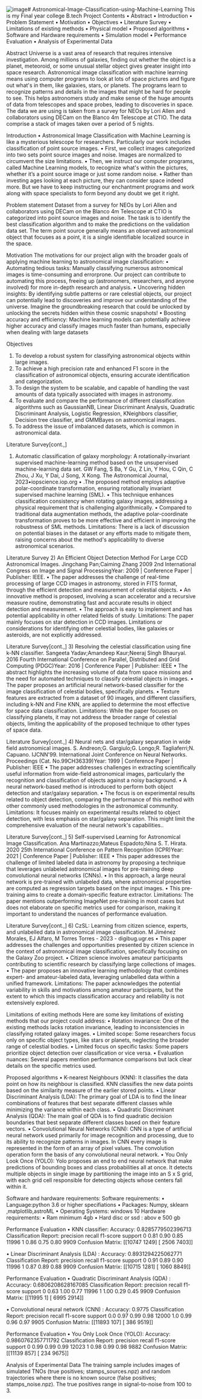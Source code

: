 ![image](https://github.com/siva-ganesh-guduru/Astronomical-Image-Classification-using-Machine-Learning/assets/85402457/db4f51e2-2988-4ffe-9002-1a6d5d0e3052)# Astronomical-Image-Classification-using-Machine-Learning
This  is my Final year college B.tech Project
Contents • Abstract • Introduction • Problem Statement • Motivation • Objectives • Literature Survey • Limitations of existing methods • Physical model • Proposed algorithms • Software and Hardware requirements • Simulation model • Performance Evaluation • Analysis of Experimental Data

Abstract
Universe is a vast area of research that requires intensive investigation. Among millions of galaxies, finding out
whether the object is a planet, meteoroid, or some unusual stellar object gives greater insight into space research.
Astronomical image classification with machine learning means using computer programs to look at lots of
space pictures and figure out what's in them, like galaxies, stars, or planets. The programs learn to recognize
patterns and details in the images that might be hard for people to see. This helps astronomers study and make
sense of the huge amounts of data from telescopes and space probes, leading to discoveries in space. The data
we are using is taken from a survey for NEOs by Lori Allen and collaborators using DECam on the Blanco 4m
Telescope at CTIO. The data comprise a stack of images taken over a period of 5 nights.

Introduction
• Astronomical Image Classification with Machine Learning is like a mysterious telescope for researchers.
Particularly our work includes classification of point source images.
• First, we collect images categorized into two sets point source images and noise. Images are normalized to
circumvent the size limitations.
• Then, we instruct our computer programs, called Machine Learning models, to recognize what's within the
pictures, whether it’s a point source image or just some random noise.
• Rather than investing ages looking at each picture, they can consider space indeed more. But we have to keep
instructing our enchantment programs and work along with space specialists to form beyond any doubt we get
it right.

Problem statement
Dataset from a survey for NEOs by Lori Allen and collaborators using DECam on the Blanco 4m Telescope at
CTIO is categorized into point source images and noise. The task is to identify the best classification algorithm
and to make the predictions on the validation data set. The term point source generally means an observed
astronomical object that focuses as a point, it is a single identifiable localized source in the space.

Motivation
The motivations for our project align with the broader goals of applying machine learning to astronomical image
classification:
• Automating tedious tasks: Manually classifying numerous astronomical images is time-consuming and errorprone. Our project can contribute to automating this process, freeing up (astronomers, researchers, and anyone
involved) for more in-depth research and analysis.
• Uncovering hidden insights: By identifying subtle patterns or rare celestial objects, our project can potentially lead
to discoveries and improve our understanding of the universe. Imagine the groundbreaking research that could be
unlocked by unlocking the secrets hidden within these cosmic snapshots!
• Boosting accuracy and efficiency: Machine learning models can potentially achieve higher accuracy and
classify images much faster than humans, especially when dealing with large datasets

Objectives
1. To develop a robust system for classifying astronomical objects within large images.
2. To achieve a high precision rate and enhanced F1 score in the classification of astronomical objects, ensuring
accurate identification and categorization.
3. To design the system to be scalable, and capable of handling the vast amounts of data typically associated
with images in astronomy.
4. To evaluate and compare the performance of different classification algorithms such as GaussianNB,
Linear Discriminant Analysis, Quadratic Discriminant Analysis, Logistic Regression, KNeighbors
classifier, Decision tree classifier, and GMMBayes on astronomical images.
5. To address the issue of imbalanced datasets, which is common in astronomical data.

Literature Survey[cont.,]
1) Automatic classification of galaxy morphology: A rotationally-invariant supervised machine-learning
method based on the unsupervised machine-learning data set. GW Fang, S Ba, Y Gu, Z Lin, Y Hou, C
Qin, C Zhou, J Xu, Y Dai, J Song, X Kong. The Astronomical Journal, 2023•iopscience.iop.org
• .The proposed method employs adaptive polar-coordinate transformation, ensuring rotationally invariant
supervised machine learning (SML).
• This technique enhances classification consistency when rotating galaxy images, addressing a physical
requirement that is challenging algorithmically.
• Compared to traditional data augmentation methods, the adaptive polar-coordinate transformation proves to
be more effective and efficient in improving the robustness of SML methods.
Limitations: There is a lack of discussion on potential biases in the dataset or any efforts made to mitigate them,
raising concerns about the method's applicability to diverse astronomical scenarios.

Literature Survey
2) An Efficient Object Detection Method For Large CCD Astronomical Images. Jingchang Pan;Caiming
Zhang 2009 2nd International Congress on Image and Signal ProcessingYear: 2009 | Conference Paper |
Publisher: IEEE.
• The paper addresses the challenge of real-time processing of large CCD images in astronomy, stored in FITS
format, through the efficient detection and measurement of celestial objects.
• An innovative method is proposed, involving a scan accelerator and a recursive measure routine,
demonstrating fast and accurate results in object detection and measurement.
• The approach is easy to implement and has potential applicability in other related fields of study.
Limitations: The paper mainly focuses on star detection in CCD images. Limitations or considerations for
identifying other celestial bodies, like galaxies or asteroids, are not explicitly addressed.

Literature Survey[cont.,]
3) Resolving the celestial classification using fine k-NN classifier. Sangeeta Yadav;Amandeep Kaur;Neeraj
Singh Bhauryal. 2016 Fourth International Conference on Parallel, Distributed and Grid Computing
(PDGC)Year: 2016 | Conference Paper | Publisher: IEEE
• The abstract highlights the increasing volume of data from space missions and the need for automated
techniques to classify celestial objects in images.
• The paper proposes an artificial neural network-based classifier for the image classification of celestial
bodies, specifically planets.
• Texture features are extracted from a dataset of 90 images, and different classifiers, including k-NN and Fine
KNN, are applied to determine the most effective for space data classification.
Limitations: While the paper focuses on classifying planets, it may not address the broader range of celestial
objects, limiting the applicability of the proposed technique to other types of space data.

Literature Survey[cont.,]
4) Neural nets and star/galaxy separation in wide field astronomical images. S. Andreon;G. Gargiulo;G.
Longo;R. Tagliaferri;N. Capuano. IJCNN'99. International Joint Conference on Neural Networks.
Proceedings (Cat. No.99CH36339)Year: 1999 | Conference Paper | Publisher: IEEE
• The paper addresses challenges in extracting scientifically useful information from wide-field astronomical
images, particularly the recognition and classification of objects against a noisy background.
• A neural network-based method is introduced to perform both object detection and star/galaxy separation.
• The focus is on experimental results related to object detection, comparing the performance of this method
with other commonly used methodologies in the astronomical community.
Limitations: It focuses mainly on experimental results related to object detection, with less emphasis on
star/galaxy separation. This might limit the comprehensive evaluation of the neural network's capabilities..

Literature Survey[cont.,]
5) Self-supervised Learning for Astronomical Image Classification. Ana Martinazzo;Mateus
Espadoto;Nina S. T. Hirata. 2020 25th International Conference on Pattern Recognition
(ICPR)Year: 2021 | Conference Paper | Publisher: IEEE
• This paper addresses the challenge of limited labeled data in astronomy by proposing a technique that
leverages unlabeled astronomical images for pre-training deep convolutional neural networks (CNNs).
• In this approach, a large neural network is pre-trained with unlabeled data, where astronomical
properties are computed as regression targets based on the input images.
• This pre-training aims to create a domain-specific feature extractor.
Limitations: The paper mentions outperforming ImageNet pre-training in most cases but does not elaborate
on specific metrics used for comparison, making it important to understand the nuances of performance
evaluation.

Literature Survey[cont.,]
6) CzSL: Learning from citizen science, experts, and unlabelled data in astronomical image classification.
M Jiménez Morales, EJ Alfaro, M Torres Torres - 2023 - digibug.ugr.es
• This paper addresses the challenges and opportunities presented by citizen science in the context of
astronomical image classification, specifically focusing on the Galaxy Zoo project.
• Citizen science involves amateur participants contributing to scientific research by classifying large
collections of images.
• The paper proposes an innovative learning methodology that combines expert- and amateur-labeled data,
leveraging unlabelled data within a unified framework.
Limitations: The paper acknowledges the potential variability in skills and motivations among amateur
participants, but the extent to which this impacts classification accuracy and reliability is not extensively
explored.

Limitations of exiting methods
Here are some key limitations of existing methods that our project could address:
• Rotation invariance: One of the existing methods lacks rotation invariance, leading to inconsistencies in
classifying rotated galaxy images.
• Limited scope: Some researchers focus only on specific object types, like stars or planets, neglecting the
broader range of celestial bodies.
• Limited focus on specific tasks: Some papers prioritize object detection over classification or vice versa.
• Evaluation nuances: Several papers mention performance comparisons but lack clear details on the specific
metrics used.

Proposed algorithms
• K-nearest Neighbours (KNN): It classifies the data point on how its neighbour is classified. KNN classifies
the new data points based on the similarity measure of the earlier stored points.
• Linear Discriminant Analysis (LDA): The primary goal of LDA is to find the linear combinations of
features that best separate different classes while minimizing the variance within each class.
• Quadratic Discriminant Analysis (QDA): The main goal of QDA is to find quadratic decision boundaries
that best separate different classes based on their feature vectors.
• Convolutional Neural Networks (CNN): CNN is a type of artificial neural network used primarily for
image recognition and processing, due to its ability to recognize patterns in images. In CNN every image is
represented in the form of an array of pixel values. The convolution operation form the basis of any
convolutional neural network.
• You Only Look Once (YOLO): Yolo proposes an end to end neural network that make predictions of
bounding boxes and class probabilities all at once. It detects multiple objects in single image by partitioning
the image into an S x S grid, with each grid cell responsible for detecting objects whose centers fall within it.

Software and hardware requirements:
Software requirements:
• Language:python 3.6 or higher specifiations
• Packages: Numpy, sklearn ,matplotlib,astroML
• Operating Systems: windows 10
Hardware requirements:
• Ram minimum 4gb
• Hard disc or ssd : abov e 500 gb


Performance Evaluation
• KNN classifier:
Accuracy: 0.8285779502396713
Classification Report:
precision recall f1-score support
0 0.81 0.90 0.85 11996
1 0.86 0.75 0.80 9909
Confusion Matrix:
[[10747 1249]
[ 2506 7403]]

• Linear Discriminant Analysis (LDA) :
Accuracy: 0.8931294225062771
Classification Report:
precision recall f1-score support
0 0.91 0.89 0.90 11996
1 0.87 0.89 0.88 9909
Confusion Matrix:
[[10715 1281]
[ 1060 8849]]

Performance Evaluation
• Quadratic Discriminant Analysis (QDA) :
Accuracy: 0.6806208628167085
Classification Report:
precision recall f1-score support
0 0.63 1.00 0.77 11996
1 1.00 0.29 0.45 9909
Confusion Matrix:
[[11995 1]
[ 6995 2914]]

• Convolutional neural network (CNN) :
Accuracy: 0.9775
Classification Report:
precision recall f1-score support
0.0 0.97 0.99 0.98 12000
1.0 0.99 0.96 0.97 9905
Confusion Matrix:
[[11893 107]
[ 386 9519]]

Performance Evaluation
• You Only Look Once (YOLO):
Accuracy: 0.9860762357711792
Classification Report:
precision recall f1-score support
0 0.99 0.99 0.99 12023
1 0.98 0.99 0.98 9882
Confusion Matrix:
[[11139 857]
[ 234 9675]]

Analysis of Experimental Data
The training sample includes images of simulated TNOs (true positives; stamps_sources.npz) and random
trajectories where there is no known source (false positives; stamps_noise.npz). The true positives range in
signal-to-noise from 100 to 3.


